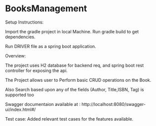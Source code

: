 # BooksManagement


Setup Instructions:

Import the gradle project in local Machine.
Run gradle build to get dependencies.

Run DRIVER file as a spring boot application.

Overview:

The project uses H2 database for backend req, and spring boot rest controller for exposing the api.

The Project allows user to Perform basic CRUD operations on the Book.

Also Search based upon any of the fields (Author, Title,ISBN, Tag) is supported too

Swagger documentaion available at :  http://localhost:8080/swagger-ui/index.html#/

Test case:
Added relevant test cases for the features available.

